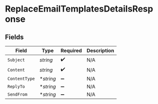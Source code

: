 # ReplaceEmailTemplatesDetailsResponse


## Fields

| Field              | Type               | Required           | Description        |
| ------------------ | ------------------ | ------------------ | ------------------ |
| `Subject`          | *string*           | :heavy_check_mark: | N/A                |
| `Content`          | *string*           | :heavy_check_mark: | N/A                |
| `ContentType`      | **string*          | :heavy_minus_sign: | N/A                |
| `ReplyTo`          | **string*          | :heavy_minus_sign: | N/A                |
| `SendFrom`         | **string*          | :heavy_minus_sign: | N/A                |
